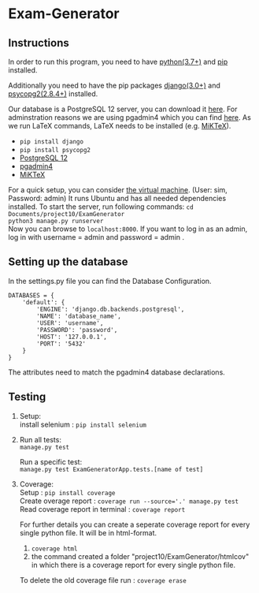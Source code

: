 # Exam-Generator
## Instructions

In order to run this program, you need to have [python(3.7+)](https://www.python.org/downloads/) and [pip](https://pypi.org/project/pip/) installed. 

Additionally you need to have the pip packages [django(3.0+)](https://pypi.org/project/Django/) and [psycopg2(2.8.4+)](https://pypi.org/project/psycopg2/) installed. 

Our database is a PostgreSQL 12 server, you can download it [here](https://www.postgresql.org/). 
For adminstration reasons we are using pgadmin4 which you can find [here](https://www.pgadmin.org/). 
As we run LaTeX commands, LaTeX needs to be installed (e.g. [MiKTeX](https://miktex.org/download)).

*  `pip install django`
*  `pip install psycopg2`
*  [PostgreSQL 12](https://www.postgresql.org/)
*  [pgadmin4](https://www.pgadmin.org/)
*  [MiKTeX](https://miktex.org/download)

For a quick setup, you can consider [the virtual machine](https://drive.google.com/open?id=1dzR7wIdqRTVSNmqeew-3XJlNIQ2IB3Vc). (User: sim, Password: admin)  It runs Ubuntu and has all needed dependencies installed. 
To start the server, run following commands: 
`cd Documents/project10/ExamGenerator`  
`python3 manage.py runserver`  
Now you can browse to `localhost:8000`. If you want to log in as an admin, log in with username = admin and password = admin .

## Setting up the database

In the settings.py file you can find the Database Configuration. 

```
DATABASES = {
    'default': {
        'ENGINE': 'django.db.backends.postgresql',
        'NAME': 'database_name',
        'USER': 'username',
        'PASSWORD': 'password',
        'HOST': '127.0.0.1',
        'PORT': '5432'
    }
}
```

The attributes need to match the pgadmin4 database declarations.


## Testing
1.  Setup: <br>
    install selenium : `pip install selenium` <br>
2.  Run all tests: <br>
    `manage.py test` <br>
    
    Run a specific test: <br>
    `manage.py test ExamGeneratorApp.tests.[name of test]` <br>
    
3.  Coverage: <br>
    Setup : `pip install coverage`<br>
    Create overage report : `coverage run --source='.' manage.py test `<br>
    Read coverage report in terminal : `coverage report`
    
    For further details you can create a seperate coverage report for every single python file. It will be in html-format. <br>
    1. `coverage html`
    2. the command created a folder "project10/ExamGenerator/htmlcov" in which there is a coverage report for every single python file.
    
    To delete the old coverage file run : `coverage erase`
    



    
